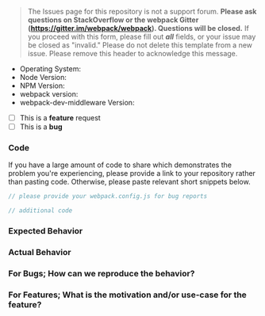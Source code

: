 > The Issues page for this repository is not a support forum. **Please ask questions on StackOverflow or the webpack Gitter (https://gitter.im/webpack/webpack). Questions will be closed.** If you proceed with this form, please fill out **_all_** fields, or your issue may be closed as "invalid." Please do not delete this template from a new issue. Please remove this header to acknowledge this message.

<!-- Before creating an issue please make sure you are using the latest version of webpack-dev-middleware and webpack. -->

* Operating System:
* Node Version:
* NPM Version:
* webpack version:
* webpack-dev-middleware Version:

- [ ] This is a **feature** request
- [ ] This is a **bug**

### Code

If you have a large amount of code to share which demonstrates the problem you're experiencing, please provide a link to your
repository rather than pasting code. Otherwise, please paste relevant short snippets below.

```js
// please provide your webpack.config.js for bug reports
```

```js
// additional code
```

### Expected Behavior

### Actual Behavior

### For Bugs; How can we reproduce the behavior?

### For Features; What is the motivation and/or use-case for the feature?
